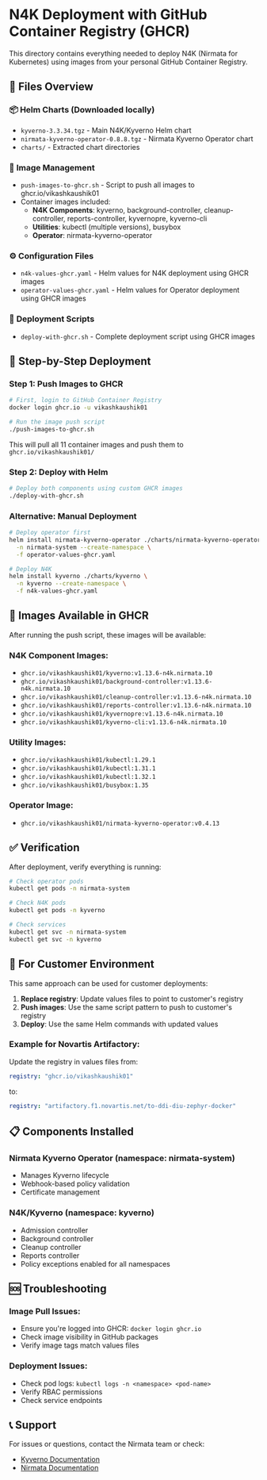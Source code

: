 # N4K Deployment with GitHub Container Registry (GHCR)

This directory contains everything needed to deploy N4K (Nirmata for Kubernetes) using images from your personal GitHub Container Registry.

## 📁 Files Overview

### 📦 **Helm Charts** (Downloaded locally)
- `kyverno-3.3.34.tgz` - Main N4K/Kyverno Helm chart
- `nirmata-kyverno-operator-0.8.8.tgz` - Nirmata Kyverno Operator chart
- `charts/` - Extracted chart directories

### 🐳 **Image Management**
- `push-images-to-ghcr.sh` - Script to push all images to ghcr.io/vikashkaushik01
- Container images included:
  - **N4K Components**: kyverno, background-controller, cleanup-controller, reports-controller, kyvernopre, kyverno-cli
  - **Utilities**: kubectl (multiple versions), busybox
  - **Operator**: nirmata-kyverno-operator

### ⚙️ **Configuration Files**
- `n4k-values-ghcr.yaml` - Helm values for N4K deployment using GHCR images
- `operator-values-ghcr.yaml` - Helm values for Operator deployment using GHCR images

### 🚀 **Deployment Scripts**
- `deploy-with-ghcr.sh` - Complete deployment script using GHCR images

## 🎯 **Step-by-Step Deployment**

### **Step 1: Push Images to GHCR**
```bash
# First, login to GitHub Container Registry
docker login ghcr.io -u vikashkaushik01

# Run the image push script
./push-images-to-ghcr.sh
```
This will pull all 11 container images and push them to `ghcr.io/vikashkaushik01/`

### **Step 2: Deploy with Helm**
```bash
# Deploy both components using custom GHCR images
./deploy-with-ghcr.sh
```

### **Alternative: Manual Deployment**
```bash
# Deploy operator first
helm install nirmata-kyverno-operator ./charts/nirmata-kyverno-operator \
  -n nirmata-system --create-namespace \
  -f operator-values-ghcr.yaml

# Deploy N4K
helm install kyverno ./charts/kyverno \
  -n kyverno --create-namespace \
  -f n4k-values-ghcr.yaml
```

## 🐳 **Images Available in GHCR**

After running the push script, these images will be available:

### **N4K Component Images:**
- `ghcr.io/vikashkaushik01/kyverno:v1.13.6-n4k.nirmata.10`
- `ghcr.io/vikashkaushik01/background-controller:v1.13.6-n4k.nirmata.10`
- `ghcr.io/vikashkaushik01/cleanup-controller:v1.13.6-n4k.nirmata.10`
- `ghcr.io/vikashkaushik01/reports-controller:v1.13.6-n4k.nirmata.10`
- `ghcr.io/vikashkaushik01/kyvernopre:v1.13.6-n4k.nirmata.10`
- `ghcr.io/vikashkaushik01/kyverno-cli:v1.13.6-n4k.nirmata.10`

### **Utility Images:**
- `ghcr.io/vikashkaushik01/kubectl:1.29.1`
- `ghcr.io/vikashkaushik01/kubectl:1.31.1`
- `ghcr.io/vikashkaushik01/kubectl:1.32.1`
- `ghcr.io/vikashkaushik01/busybox:1.35`

### **Operator Image:**
- `ghcr.io/vikashkaushik01/nirmata-kyverno-operator:v0.4.13`

## ✅ **Verification**

After deployment, verify everything is running:

```bash
# Check operator pods
kubectl get pods -n nirmata-system

# Check N4K pods
kubectl get pods -n kyverno

# Check services
kubectl get svc -n nirmata-system
kubectl get svc -n kyverno
```

## 🔄 **For Customer Environment**

This same approach can be used for customer deployments:

1. **Replace registry**: Update values files to point to customer's registry
2. **Push images**: Use the same script pattern to push to customer's registry
3. **Deploy**: Use the same Helm commands with updated values

### **Example for Novartis Artifactory:**
Update the registry in values files from:
```yaml
registry: "ghcr.io/vikashkaushik01"
```
to:
```yaml
registry: "artifactory.f1.novartis.net/to-ddi-diu-zephyr-docker"
```

## 📋 **Components Installed**

### **Nirmata Kyverno Operator** (namespace: nirmata-system)
- Manages Kyverno lifecycle
- Webhook-based policy validation
- Certificate management

### **N4K/Kyverno** (namespace: kyverno)
- Admission controller
- Background controller
- Cleanup controller
- Reports controller
- Policy exceptions enabled for all namespaces

## 🆘 **Troubleshooting**

### **Image Pull Issues:**
- Ensure you're logged into GHCR: `docker login ghcr.io`
- Check image visibility in GitHub packages
- Verify image tags match values files

### **Deployment Issues:**
- Check pod logs: `kubectl logs -n <namespace> <pod-name>`
- Verify RBAC permissions
- Check service endpoints

## 📞 **Support**

For issues or questions, contact the Nirmata team or check:
- [Kyverno Documentation](https://kyverno.io/docs/)
- [Nirmata Documentation](https://docs.nirmata.com/)
